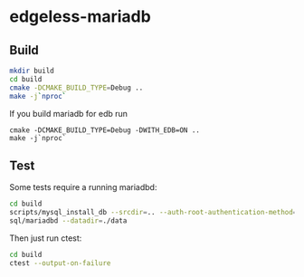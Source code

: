 # edgeless-mariadb

## Build

```sh
mkdir build
cd build
cmake -DCMAKE_BUILD_TYPE=Debug ..
make -j`nproc`
```

If you build mariadb for edb run

```
cmake -DCMAKE_BUILD_TYPE=Debug -DWITH_EDB=ON ..
make -j`nproc`
```


## Test
Some tests require a running mariadbd:
```sh
cd build
scripts/mysql_install_db --srcdir=.. --auth-root-authentication-method=normal --no-defaults
sql/mariadbd --datadir=./data
```

Then just run ctest:
```sh
cd build
ctest --output-on-failure
```
